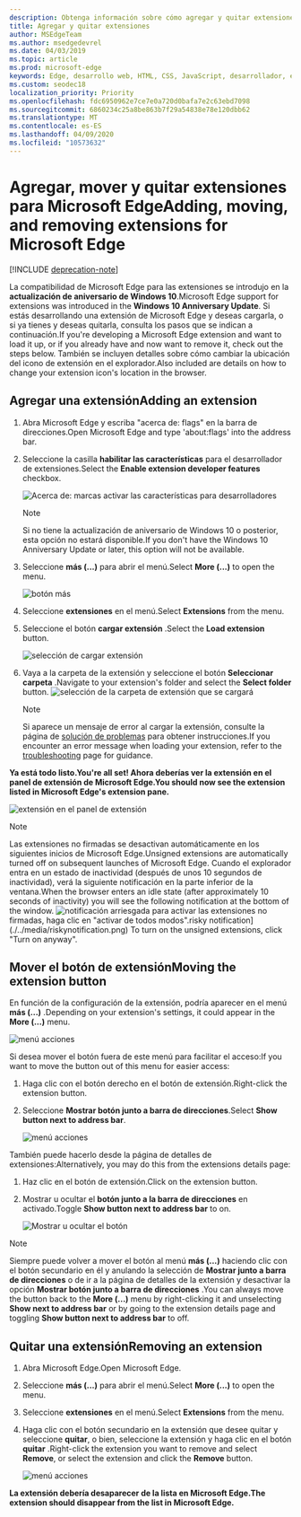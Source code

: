 ```yaml
---
description: Obtenga información sobre cómo agregar y quitar extensiones, así como mover el botón de una extensión junto a la barra de direcciones.
title: Agregar y quitar extensiones
author: MSEdgeTeam
ms.author: msedgedevrel
ms.date: 04/03/2019
ms.topic: article
ms.prod: microsoft-edge
keywords: Edge, desarrollo web, HTML, CSS, JavaScript, desarrollador, extensión
ms.custom: seodec18
localization_priority: Priority
ms.openlocfilehash: fdc6950962e7ce7e0a720d0bafa7e2c63ebd7098
ms.sourcegitcommit: 6860234c25a8be863b7f29a54838e78e120dbb62
ms.translationtype: MT
ms.contentlocale: es-ES
ms.lasthandoff: 04/09/2020
ms.locfileid: "10573632"
---
```

# <span data-ttu-id="02c1a-104">Agregar, mover y quitar extensiones para Microsoft Edge</span><span class="sxs-lookup"><span data-stu-id="02c1a-104">Adding, moving, and removing extensions for Microsoft Edge</span></span>  

[!INCLUDE [deprecation-note](../includes/deprecation-note.md)]  

<span data-ttu-id="02c1a-105">La compatibilidad de Microsoft Edge para las extensiones se introdujo en la **actualización de aniversario de Windows 10**.</span><span class="sxs-lookup"><span data-stu-id="02c1a-105">Microsoft Edge support for extensions was introduced in the **Windows 10 Anniversary Update**.</span></span> <span data-ttu-id="02c1a-106">Si estás desarrollando una extensión de Microsoft Edge y deseas cargarla, o si ya tienes y deseas quitarla, consulta los pasos que se indican a continuación.</span><span class="sxs-lookup"><span data-stu-id="02c1a-106">If you're developing a Microsoft Edge extension and want to load it up, or if you already have and now want to remove it, check out the steps below.</span></span>
<span data-ttu-id="02c1a-107">También se incluyen detalles sobre cómo cambiar la ubicación del icono de extensión en el explorador.</span><span class="sxs-lookup"><span data-stu-id="02c1a-107">Also included are details on how to change your extension icon's location in the browser.</span></span>

## <span data-ttu-id="02c1a-108">Agregar una extensión</span><span class="sxs-lookup"><span data-stu-id="02c1a-108">Adding an extension</span></span>

1. <span data-ttu-id="02c1a-109">Abra Microsoft Edge y escriba "acerca de: flags" en la barra de direcciones.</span><span class="sxs-lookup"><span data-stu-id="02c1a-109">Open Microsoft Edge and type 'about:flags' into the address bar.</span></span>

2. <span data-ttu-id="02c1a-110">Seleccione la casilla **habilitar las características** para el desarrollador de extensiones.</span><span class="sxs-lookup"><span data-stu-id="02c1a-110">Select the **Enable extension developer features** checkbox.</span></span>

   ![Acerca de: marcas activar las características para desarrolladores](./../media/sideload-aboutflags.png)
   > [!NOTE]
   > <span data-ttu-id="02c1a-112">Si no tiene la actualización de aniversario de Windows 10 o posterior, esta opción no estará disponible.</span><span class="sxs-lookup"><span data-stu-id="02c1a-112">If you don't have the Windows 10 Anniversary Update or later, this option will not be available.</span></span>

3. <span data-ttu-id="02c1a-113">Seleccione **más (...)** para abrir el menú.</span><span class="sxs-lookup"><span data-stu-id="02c1a-113">Select **More (...)** to open the menu.</span></span>

   ![botón más](./../media/morebutton.png)  

4. <span data-ttu-id="02c1a-115">Seleccione **extensiones** en el menú.</span><span class="sxs-lookup"><span data-stu-id="02c1a-115">Select **Extensions** from the menu.</span></span>

5. <span data-ttu-id="02c1a-116">Seleccione el botón **cargar extensión** .</span><span class="sxs-lookup"><span data-stu-id="02c1a-116">Select the **Load extension** button.</span></span>

   ![selección de cargar extensión](./../media/sideload-load-extension.png)

6. <span data-ttu-id="02c1a-118">Vaya a la carpeta de la extensión y seleccione el botón **Seleccionar carpeta** .</span><span class="sxs-lookup"><span data-stu-id="02c1a-118">Navigate to your extension's folder and select the  **Select folder** button.</span></span>
   ![selección de la carpeta de extensión que se cargará](./../media/sideload-select-extension.png)
   > [!NOTE]
   > <span data-ttu-id="02c1a-120">Si aparece un mensaje de error al cargar la extensión, consulte la página de [solución de problemas](./../troubleshooting.md) para obtener instrucciones.</span><span class="sxs-lookup"><span data-stu-id="02c1a-120">If you encounter an error message when loading your extension, refer to the [troubleshooting](./../troubleshooting.md) page for guidance.</span></span>


**<span data-ttu-id="02c1a-121">Ya está todo listo.</span><span class="sxs-lookup"><span data-stu-id="02c1a-121">You're all set!</span></span> <span data-ttu-id="02c1a-122">Ahora deberías ver la extensión en el panel de extensión de Microsoft Edge.</span><span class="sxs-lookup"><span data-stu-id="02c1a-122">You should now see the extension listed in Microsoft Edge's extension pane.</span></span>**

![extensión en el panel de extensión](./../media/sideload-extension-installed.png)

> [!NOTE]
> <span data-ttu-id="02c1a-124">Las extensiones no firmadas se desactivan automáticamente en los siguientes inicios de Microsoft Edge.</span><span class="sxs-lookup"><span data-stu-id="02c1a-124">Unsigned extensions are automatically turned off on subsequent launches of Microsoft Edge.</span></span> <span data-ttu-id="02c1a-125">Cuando el explorador entra en un estado de inactividad (después de unos 10 segundos de inactividad), verá la siguiente notificación en la parte inferior de la ventana.</span><span class="sxs-lookup"><span data-stu-id="02c1a-125">When the browser enters an idle state (after approximately 10 seconds of inactivity) you will see the following notification at the bottom of the window.</span></span> ![<span data-ttu-id="02c1a-126">notificación](./../media/riskynotification.png) arriesgada para activar las extensiones no firmadas, haga clic en "activar de todos modos".</span><span class="sxs-lookup"><span data-stu-id="02c1a-126">risky notification](./../media/riskynotification.png) To turn on the unsigned extensions, click "Turn on anyway".</span></span>



## <span data-ttu-id="02c1a-127">Mover el botón de extensión</span><span class="sxs-lookup"><span data-stu-id="02c1a-127">Moving the extension button</span></span>
<span data-ttu-id="02c1a-128">En función de la configuración de la extensión, podría aparecer en el menú **más (...)** .</span><span class="sxs-lookup"><span data-stu-id="02c1a-128">Depending on your extension's settings, it could appear in the **More (...)** menu.</span></span>

   ![menú acciones](./../media/browseraction.png)  


<span data-ttu-id="02c1a-130">Si desea mover el botón fuera de este menú para facilitar el acceso:</span><span class="sxs-lookup"><span data-stu-id="02c1a-130">If you want to move the button out of this menu for easier access:</span></span>

1. <span data-ttu-id="02c1a-131">Haga clic con el botón derecho en el botón de extensión.</span><span class="sxs-lookup"><span data-stu-id="02c1a-131">Right-click the extension button.</span></span>

2. <span data-ttu-id="02c1a-132">Seleccione **Mostrar botón junto a barra de direcciones**.</span><span class="sxs-lookup"><span data-stu-id="02c1a-132">Select **Show button next to address bar**.</span></span>

   ![menú acciones](./../media/browseraction_contextmenu.png)  

<span data-ttu-id="02c1a-134">También puede hacerlo desde la página de detalles de extensiones:</span><span class="sxs-lookup"><span data-stu-id="02c1a-134">Alternatively, you may do this from the extensions details page:</span></span>

1. <span data-ttu-id="02c1a-135">Haz clic en el botón de extensión.</span><span class="sxs-lookup"><span data-stu-id="02c1a-135">Click on the extension button.</span></span>
2. <span data-ttu-id="02c1a-136">Mostrar u ocultar el **botón junto a la barra de direcciones** en activado.</span><span class="sxs-lookup"><span data-stu-id="02c1a-136">Toggle **Show button next to address bar** to on.</span></span>

   ![Mostrar u ocultar el botón](./../media/show-button-toggle.png)

> [!NOTE]
> <span data-ttu-id="02c1a-138">Siempre puede volver a mover el botón al menú **más (...)** haciendo clic con el botón secundario en él y anulando la selección de **Mostrar junto a barra de direcciones** o de ir a la página de detalles de la extensión y desactivar la opción **Mostrar botón junto a barra de direcciones** .</span><span class="sxs-lookup"><span data-stu-id="02c1a-138">You can always move the button back to the **More (...)** menu by right-clicking it and unselecting **Show next to address bar** or by going to the extension details page and toggling **Show button next to address bar** to off.</span></span>


## <span data-ttu-id="02c1a-139">Quitar una extensión</span><span class="sxs-lookup"><span data-stu-id="02c1a-139">Removing an extension</span></span>

1. <span data-ttu-id="02c1a-140">Abra Microsoft Edge.</span><span class="sxs-lookup"><span data-stu-id="02c1a-140">Open Microsoft Edge.</span></span>

2. <span data-ttu-id="02c1a-141">Seleccione **más (...)** para abrir el menú.</span><span class="sxs-lookup"><span data-stu-id="02c1a-141">Select **More (...)** to open the menu.</span></span>

3. <span data-ttu-id="02c1a-142">Seleccione **extensiones** en el menú.</span><span class="sxs-lookup"><span data-stu-id="02c1a-142">Select **Extensions** from the menu.</span></span>

4. <span data-ttu-id="02c1a-143">Haga clic con el botón secundario en la extensión que desee quitar y seleccione **quitar**, o bien, seleccione la extensión y haga clic en el botón **quitar** .</span><span class="sxs-lookup"><span data-stu-id="02c1a-143">Right-click the extension you want to remove and select **Remove**, or select the extension and click the **Remove** button.</span></span>

   ![menú acciones](./../media/remove.png)  

**<span data-ttu-id="02c1a-145">La extensión debería desaparecer de la lista en Microsoft Edge.</span><span class="sxs-lookup"><span data-stu-id="02c1a-145">The extension should disappear from the list in Microsoft Edge.</span></span>**
